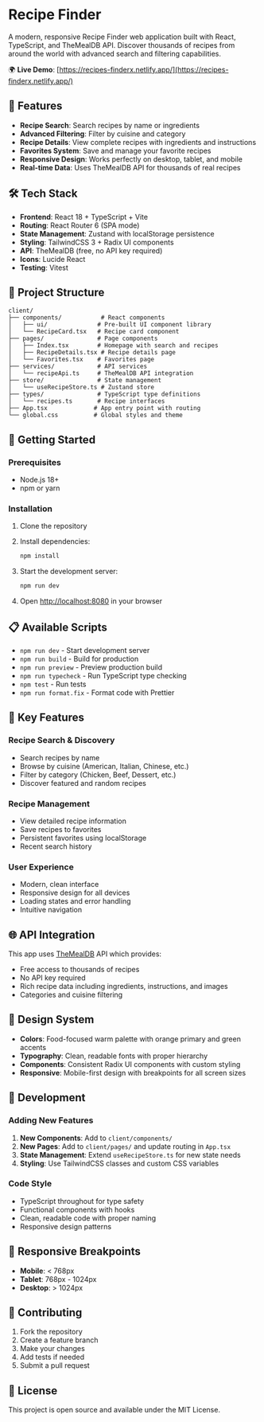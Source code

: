 # Recipe Finder

A modern, responsive Recipe Finder web application built with React, TypeScript, and TheMealDB API. Discover thousands of recipes from around the world with advanced search and filtering capabilities.

🌍 **Live Demo**: [https://recipes-finderx.netlify.app/](https://recipes-finderx.netlify.app/)

## 🌟 Features

- **Recipe Search**: Search recipes by name or ingredients
- **Advanced Filtering**: Filter by cuisine and category
- **Recipe Details**: View complete recipes with ingredients and instructions
- **Favorites System**: Save and manage your favorite recipes
- **Responsive Design**: Works perfectly on desktop, tablet, and mobile
- **Real-time Data**: Uses TheMealDB API for thousands of real recipes

## 🛠️ Tech Stack

- **Frontend**: React 18 + TypeScript + Vite
- **Routing**: React Router 6 (SPA mode)
- **State Management**: Zustand with localStorage persistence
- **Styling**: TailwindCSS 3 + Radix UI components
- **API**: TheMealDB (free, no API key required)
- **Icons**: Lucide React
- **Testing**: Vitest

## 📁 Project Structure

```
client/
├── components/           # React components
│   ├── ui/              # Pre-built UI component library
│   └── RecipeCard.tsx   # Recipe card component
├── pages/               # Page components
│   ├── Index.tsx        # Homepage with search and recipes
│   ├── RecipeDetails.tsx # Recipe details page
│   └── Favorites.tsx    # Favorites page
├── services/            # API services
│   └── recipeApi.ts     # TheMealDB API integration
├── store/               # State management
│   └── useRecipeStore.ts # Zustand store
├── types/               # TypeScript type definitions
│   └── recipes.ts       # Recipe interfaces
├── App.tsx             # App entry point with routing
└── global.css          # Global styles and theme
```

## 🚀 Getting Started

### Prerequisites

- Node.js 18+
- npm or yarn

### Installation

1. Clone the repository
2. Install dependencies:

   ```bash
   npm install
   ```

3. Start the development server:

   ```bash
   npm run dev
   ```

4. Open [http://localhost:8080](http://localhost:8080) in your browser

## 📋 Available Scripts

- `npm run dev` - Start development server
- `npm run build` - Build for production
- `npm run preview` - Preview production build
- `npm run typecheck` - Run TypeScript type checking
- `npm test` - Run tests
- `npm run format.fix` - Format code with Prettier

## 🎯 Key Features

### Recipe Search & Discovery

- Search recipes by name
- Browse by cuisine (American, Italian, Chinese, etc.)
- Filter by category (Chicken, Beef, Dessert, etc.)
- Discover featured and random recipes

### Recipe Management

- View detailed recipe information
- Save recipes to favorites
- Persistent favorites using localStorage
- Recent search history

### User Experience

- Modern, clean interface
- Responsive design for all devices
- Loading states and error handling
- Intuitive navigation

## 🌐 API Integration

This app uses [TheMealDB](https://www.themealdb.com/) API which provides:

- Free access to thousands of recipes
- No API key required
- Rich recipe data including ingredients, instructions, and images
- Categories and cuisine filtering

## 🎨 Design System

- **Colors**: Food-focused warm palette with orange primary and green accents
- **Typography**: Clean, readable fonts with proper hierarchy
- **Components**: Consistent Radix UI components with custom styling
- **Responsive**: Mobile-first design with breakpoints for all screen sizes

## 🔧 Development

### Adding New Features

1. **New Components**: Add to `client/components/`
2. **New Pages**: Add to `client/pages/` and update routing in `App.tsx`
3. **State Management**: Extend `useRecipeStore.ts` for new state needs
4. **Styling**: Use TailwindCSS classes and custom CSS variables

### Code Style

- TypeScript throughout for type safety
- Functional components with hooks
- Clean, readable code with proper naming
- Responsive design patterns

## 📱 Responsive Breakpoints

- **Mobile**: < 768px
- **Tablet**: 768px - 1024px
- **Desktop**: > 1024px

## 🤝 Contributing

1. Fork the repository
2. Create a feature branch
3. Make your changes
4. Add tests if needed
5. Submit a pull request

## 📄 License

This project is open source and available under the MIT License.
